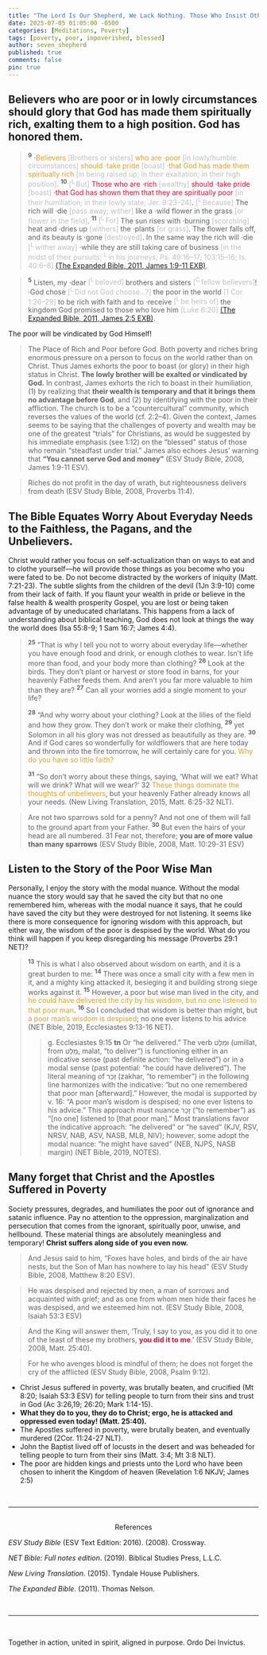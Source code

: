 ```yaml
---
title: "The Lord Is Our Shepherd, We Lack Nothing. Those Who Insist Otherwise Lack Faith."
date: 2025-07-05 01:05:00 -0500
categories: [Meditations, Poverty]
tags: [poverty, poor, impoverished, blessed]
author: seven_shepherd
published: true
comments: false
pin: true
---
```


<!-- The LORD is my Shepherd—therefore I lack nothing. Anyone who insists otherwise betrays a faith too faint to believe Him -->

<!-- Believers Who Are Poor Are Blessed With Spiritual Riches. The Rich Are Spiritually Poor, Humiliated, And In a Lowly State. -->

<!-- —Believers in Poverty Should Glory in Their Spiritual Wealth, for God Has Elevated and Honored Them -->

<!-- ![poor-knight](/assets/poor-knight.png) -->

<!-- <sup>Ordo Dei Invictus&mdash;“Order of the Unconquered God”&mdash;is a noble chivalric brotherhood sworn to uplift the poor and defend the downtrodden with unwavering faith and steel-forged resolve.</sup> -->

## Believers who are poor or in lowly circumstances should glory that God has made them spiritually rich, exalting them to a high position. God has honored them.

<!-- Realize that you have been blessed with spiritual riches beyond the comprehension of those with materialistic gain. No amount of material possessions will be able to bridge the gap between them and you&mdash;no matter how foolish they make themselves appear by oppressing you with empty materialism. -->

> <sup style="font-weight:bold;">9</sup> ·<span style="color:Goldenrod;">Believers <span style="color:#bfbfbf;">[Brothers or sisters]</span> who are ·poor <span style="color:#bfbfbf;">[in lowly/humble circumstances]</span> should ·take pride <span style="color:#bfbfbf;">[boast]</span> ·that God has made them spiritually rich <span style="color:#bfbfbf;">[in being raised up; in their exaltation; in their high position]</span>.</span> <sup style="font-weight:bold;">10</sup> <span style="color:Crimson;"><span style="color:#bfbfbf;">[<sup>L</sup> But]</span> Those who are ·rich <span style="color:#bfbfbf;">[wealthy]</span> should ·take pride <span style="color:#bfbfbf;">[boast]</span> ·that God has shown them that they are spiritually poor <span style="color:#bfbfbf;">[in their humiliation; in their lowly state; Jer. 9:23–24]</span>.</span> <span style="color:#bfbfbf;">[<sup>L</sup> Because]</span> The rich will ·die <span style="color:#bfbfbf;">[pass away; wither]</span> like a ·wild flower in the grass <span style="color:#bfbfbf;">[or flower in the field]</span>. <sup style="font-weight:bold;">11</sup> <span style="color:#bfbfbf;">[<sup>L</sup> For]</span> The sun rises with ·burning <span style="color:#bfbfbf;">[scorching]</span> heat and ·dries up <span style="color:#bfbfbf;">[withers]</span> the ·plants <span style="color:#bfbfbf;">[or grass]</span>. The flower falls off, and its beauty is ·gone <span style="color:#bfbfbf;">[destroyed]</span>. In the same way the rich will ·die <span style="color:#bfbfbf;">[<sup>L</sup> wither away]</span> ·while they are still taking care of business <span style="color:#bfbfbf;">[in the midst of their pursuits; <sup>L</sup> in his journeys; Ps. 49:16–17; 103:15–16; Is. 40:6–8]</span> <a href="https://www.biblegateway.com/passage/?search=James+1%3A9-11%3B+2%3A5&version=EXB">(The Expanded Bible, 2011, James 1:9-11 EXB)</a>.

> <sup style="font-weight:bold;">5</sup> Listen, my ·dear <span style="color:#bfbfbf;">[<sup>L</sup> beloved]</span> brothers and sisters <span style="color:#bfbfbf;">[<sup>C</sup> fellow believers]</span>! ·God chose <span style="color:#bfbfbf;">[<sup>L</sup> Did not God choose…?]</span> the poor in the world <span style="color:#bfbfbf;">[1 Cor. 1:26–29]</span> to be rich with faith and to ·receive <span style="color:#bfbfbf;">[<sup>L</sup> be heirs of]</span> the kingdom God promised to those who love him <span style="color:#bfbfbf;">[Luke 6:20]</span> <a href="https://www.biblegateway.com/passage/?search=James+1%3A9-11%3B+2%3A5&version=EXB">(The Expanded Bible, 2011, James 2:5 EXB)</a>.

The poor will be vindicated by God Himself!

> The Place of Rich and Poor before God. Both poverty and riches bring enormous pressure on a person to focus on the world rather than on Christ. Thus James exhorts the poor to boast (or glory) in their high status in Christ. **The lowly brother will be exalted or vindicated by God.** In contrast, James exhorts the rich to boast in their humiliation, (1) by realizing that **their wealth is temporary and that it brings them no advantage before God**, and (2) by identifying with the poor in their affliction. The church is to be a “countercultural” community, which reverses the values of the world (cf. 2:2–4). Given the context, James seems to be saying that the challenges of poverty and wealth may be one of the greatest “trials” for Christians, as would be suggested by his immediate emphasis (see 1:12) on the “blessed” status of those who remain “steadfast under trial.” James also echoes Jesus’ warning that **“You cannot serve God and money”** (ESV Study Bible, 2008, James 1:9-11 ESV).

> Riches do not profit in the day of wrath, but righteousness delivers from death (ESV Study Bible, 2008, Proverbs 11:4).


<!-- ## Those Who Preach Christ Yet Crush the Poor Are No Christians at All but Children of the Devil&mdash;Their Faith a Hollow Boast Masking Ruthless Unbelief. -->

## The Bible Equates Worry About Everyday Needs to the Faithless, the Pagans, and the Unbelievers.

Christ would rather you focus on self-actualization than on ways to eat and to clothe yourself&mdash;he will provide those things as you become who you were fated to be. Do not become distracted by the workers of iniquity (Matt. 7:21-23). The subtle slights from the children of the devil (1Jn 3:9-10) come from their lack of faith. If you flaunt your wealth in pride or believe in the false health & wealth prosperity Gospel, you are lost or being taken advantage of by uneducated charlatans. This happens from a lack of understanding about biblical teaching, God does not look at things the way the world does (Isa 55:8-9; 1 Sam 16:7; James 4:4).

><sup style="font-weight:bold;">25</sup> “That is why I tell you not to worry about everyday life—whether you have enough food and drink, or enough clothes to wear. Isn’t life more than food, and your body more than clothing? <sup style="font-weight:bold;">26</sup> Look at the birds. They don’t plant or harvest or store food in barns, for your heavenly Father feeds them. And aren’t you far more valuable to him than they are? <sup style="font-weight:bold;">27</sup> Can all your worries add a single moment to your life?
>
><sup style="font-weight:bold;">28</sup> “And why worry about your clothing? Look at the lilies of the field and how they grow. They don’t work or make their clothing, <sup style="font-weight:bold;">29</sup> yet Solomon in all his glory was not dressed as beautifully as they are. <sup style="font-weight:bold;">30</sup> And if God cares so wonderfully for wildflowers that are here today and thrown into the fire tomorrow, he will certainly care for you. <span style="color:Goldenrod;">Why do you have so little faith?</span>
>
><sup style="font-weight:bold;">31</sup> “So don’t worry about these things, saying, ‘What will we eat? What will we drink? What will we wear?’ 32 <span style="color:Goldenrod;">These things dominate the thoughts of unbelievers</span>, but your heavenly Father already knows all your needs. (New Living Translation, 2015, Matt. 6:25-32 NLT).

> Are not two sparrows sold for a penny? And not one of them will fall to the ground apart from your Father. <sup style="font-weight:bold;">30</sup> But even the hairs of your head are all numbered. 31 Fear not, therefore; <span style="font-weight:bold;">you are of more value than many sparrows</span> (ESV Study Bible, 2008, Matt. 10:29-31 ESV)

## Listen to the Story of the Poor Wise Man

<!-- When people are puffed up in foolish pride over the poor, they display their ignorance and sign their fate. This happens from a lack of understanding about biblical teaching, God does not look at things the way the world does (Isa 55:8-9; 1 Sam 16:7; James 4:4). -->

Personally, I enjoy the story with the modal nuance. Without the modal nuance the story would say that he saved the city but that no one remembered him, whereas with the modal nuance it says, that he could have saved the city but they were destroyed for not listening. It seems like there is more consequence for ignoring wisdom with this approach, but either way, the wisdom of the poor is despised by the world. What do you think will happen if you keep disregarding his message (Proverbs 29:1 NET)?

> <sup style="font-weight:bold;">13</sup> This is what I also observed about wisdom on earth, and it is a great burden to me: <sup style="font-weight:bold;">14</sup> There was once a small city with a few men in it, and a mighty king attacked it, besieging it and building strong siege works against it. <sup style="font-weight:bold;">15</sup> However, a poor but wise man lived in the city, and <span style="color:Goldenrod;">he could have delivered the city by his wisdom, but no one listened to that poor man</span>. <sup style="font-weight:bold;">16</sup> So I concluded that wisdom is better than might, but <span style="color:Goldenrod;">a poor man’s wisdom is despised</span>; no one ever listens to his advice (NET Bible, 2019, Ecclesiastes 9:13-16 NET).
>>
>> g. Ecclesiastes 9:15 **tn** Or “he delivered.” The verb וּמִלַּט (umillat, from מָלַט, malat, “to deliver”) is functioning either in an indicative sense (past definite action: “he delivered”) or in a modal sense (past potential: “he could have delivered”). The literal meaning of זָכַר (zakhar, “to remember”) in the following line harmonizes with the indicative: “but no one remembered that poor man [afterward].” However, the modal is supported by v. 16: “A poor man’s wisdom is despised; no one ever listens to his advice.” This approach must nuance זָכַר (“to remember”) as “[no one] listened to [that poor man].” Most translations favor the indicative approach: “he delivered” or “he saved” (KJV, RSV, NRSV, NAB, ASV, NASB, MLB, NIV); however, some adopt the modal nuance: “he might have saved” (NEB, NJPS, NASB margin) (NET Bible, 2019, NOTES).

## Many forget that Christ and the Apostles Suffered in Poverty

Society pressures, degrades, and humiliates the poor out of ignorance and satanic influence. Pay no attention to the oppression, marginalization and persecution that comes from the ignorant, spiritually poor, unwise, and hellbound. These material things are absolutely meaningless and temporary! **Christ suffers along side of you even now.**

> And Jesus said to him, “Foxes have holes, and birds of the air have nests, but the Son of Man has nowhere to lay his head” (ESV Study Bible, 2008, Matthew 8:20 ESV).

> He was despised and rejected by men, a man of sorrows and acquainted with grief; and as one from whom men hide their faces he was despised, and we esteemed him not. (ESV Study Bible, 2008, Isaiah 53:3 ESV)

> And the King will answer them, ‘Truly, I say to you, as you did it to one of the least of these my brothers, <span style="font-weight:bold;color:Crimson;">you did it to me</span>.’ (ESV Study Bible, 2008, Matt. 25:40).

> For he who avenges blood is mindful of them; he does not forget the cry of the afflicted (ESV Study Bible, 2008, Psalm 9:12).

- Christ Jesus suffered in poverty, was brutally beaten, and crucified (Mt 8:20; Isaiah 53:3 ESV) for telling people to turn from their sins and trust in God (Ac 3:26,19; 26:20; Mark 1:14-15).
- **What they do to you, they do to Christ; ergo, he is attacked and oppressed even today! (Matt. 25:40).**
- The Apostles suffered in poverty, were brutally beaten, and eventually murdered (2Cor. 11:24-27 NLT).
- John the Baptist lived off of locusts in the desert and was beheaded for telling people to turn from their sins (Matt. 3:4; Mt 3:8 NLT).
- The poor are hidden kings and priests unto the Lord who have been chosen to inherit the Kingdom of heaven (Revelation 1:6 NKJV; James 2:5)


<!-- > <sup style="font-weight:bold;">3</sup> He was despised and rejected by men,<br>
<span style="margin-left: 40px;">a man of sorrows and acquainted with grief;</span><br>
and as one from whom men hide their faces<br>
<span style="margin-left: 40px;">he was despised, and we esteemed him not (ESV Study Bible, 2008, Isaiah 53:3 ESV)</span> -->

<br>

---

<br>

<div style="text-align:center;">References</div>

<span></span>

*ESV Study Bible* (ESV Text Edition: 2016). (2008). Crossway.

*NET Bible: Full notes edition*. (2019). Biblical Studies Press, L.L.C.

*New Living Translation*. (2015). Tyndale House Publishers.

*The Expanded Bible*. (2011). Thomas Nelson.

<br>

---

<br>

Together in action, united in spirit, aligned in purpose. Ordo Dei Invictus.

<script>
    var refTagger = {
        settings: {
            bibleVersion: 'ESV',
            tooltipStyle: 'dark'
        }
    };

    (function(d, t) {
        var n=d.querySelector('[nonce]');
        refTagger.settings.nonce = n && (n.nonce||n.getAttribute('nonce'));
        var g = d.createElement(t), s = d.getElementsByTagName(t)[0];
        g.src = 'https://api.reftagger.com/v2/RefTagger.js';
        g.nonce = refTagger.settings.nonce;
        s.parentNode.insertBefore(g, s);
    }(document, 'script'));
</script>
